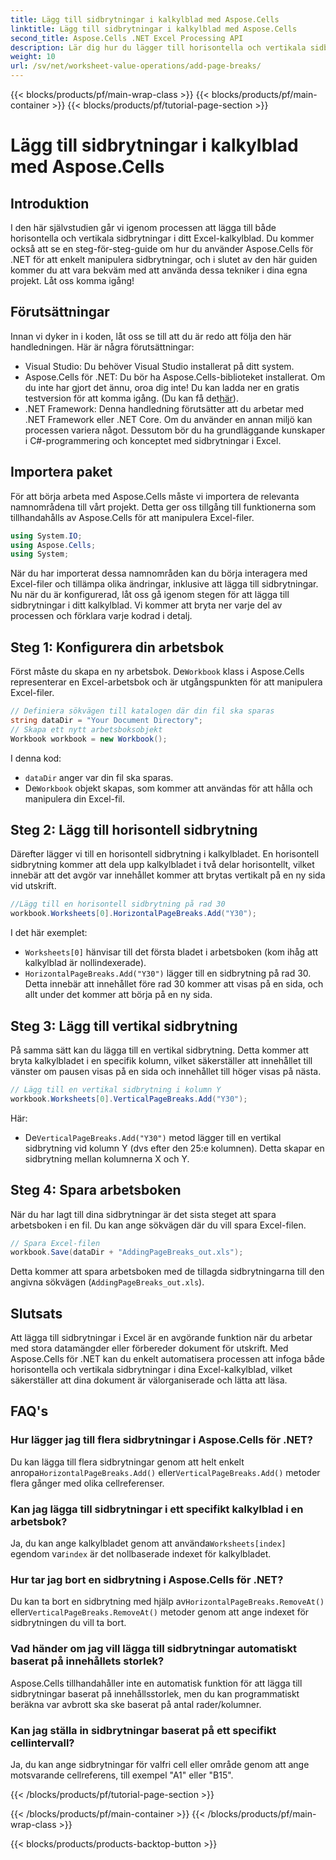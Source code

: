```yaml
---
title: Lägg till sidbrytningar i kalkylblad med Aspose.Cells
linktitle: Lägg till sidbrytningar i kalkylblad med Aspose.Cells
second_title: Aspose.Cells .NET Excel Processing API
description: Lär dig hur du lägger till horisontella och vertikala sidbrytningar i Excel med Aspose.Cells för .NET med denna steg-för-steg-guide. Gör dina Excel-filer utskriftsvänliga.
weight: 10
url: /sv/net/worksheet-value-operations/add-page-breaks/
---
```


{{< blocks/products/pf/main-wrap-class >}}
{{< blocks/products/pf/main-container >}}
{{< blocks/products/pf/tutorial-page-section >}}

# Lägg till sidbrytningar i kalkylblad med Aspose.Cells

## Introduktion
I den här självstudien går vi igenom processen att lägga till både horisontella och vertikala sidbrytningar i ditt Excel-kalkylblad. Du kommer också att se en steg-för-steg-guide om hur du använder Aspose.Cells för .NET för att enkelt manipulera sidbrytningar, och i slutet av den här guiden kommer du att vara bekväm med att använda dessa tekniker i dina egna projekt. Låt oss komma igång!
## Förutsättningar
Innan vi dyker in i koden, låt oss se till att du är redo att följa den här handledningen. Här är några förutsättningar:
- Visual Studio: Du behöver Visual Studio installerat på ditt system.
-  Aspose.Cells för .NET: Du bör ha Aspose.Cells-biblioteket installerat. Om du inte har gjort det ännu, oroa dig inte! Du kan ladda ner en gratis testversion för att komma igång. (Du kan få det[här](https://releases.aspose.com/cells/net/)).
- .NET Framework: Denna handledning förutsätter att du arbetar med .NET Framework eller .NET Core. Om du använder en annan miljö kan processen variera något.
Dessutom bör du ha grundläggande kunskaper i C#-programmering och konceptet med sidbrytningar i Excel.
## Importera paket
För att börja arbeta med Aspose.Cells måste vi importera de relevanta namnområdena till vårt projekt. Detta ger oss tillgång till funktionerna som tillhandahålls av Aspose.Cells för att manipulera Excel-filer.
```csharp
using System.IO;
using Aspose.Cells;
using System;
```
När du har importerat dessa namnområden kan du börja interagera med Excel-filer och tillämpa olika ändringar, inklusive att lägga till sidbrytningar.
Nu när du är konfigurerad, låt oss gå igenom stegen för att lägga till sidbrytningar i ditt kalkylblad. Vi kommer att bryta ner varje del av processen och förklara varje kodrad i detalj.
## Steg 1: Konfigurera din arbetsbok
 Först måste du skapa en ny arbetsbok. De`Workbook` klass i Aspose.Cells representerar en Excel-arbetsbok och är utgångspunkten för att manipulera Excel-filer.
```csharp
// Definiera sökvägen till katalogen där din fil ska sparas
string dataDir = "Your Document Directory";
// Skapa ett nytt arbetsboksobjekt
Workbook workbook = new Workbook();
```
I denna kod:
- `dataDir` anger var din fil ska sparas.
-  De`Workbook` objekt skapas, som kommer att användas för att hålla och manipulera din Excel-fil.
## Steg 2: Lägg till horisontell sidbrytning
Därefter lägger vi till en horisontell sidbrytning i kalkylbladet. En horisontell sidbrytning kommer att dela upp kalkylbladet i två delar horisontellt, vilket innebär att det avgör var innehållet kommer att brytas vertikalt på en ny sida vid utskrift.
```csharp
//Lägg till en horisontell sidbrytning på rad 30
workbook.Worksheets[0].HorizontalPageBreaks.Add("Y30");
```
I det här exemplet:
- `Worksheets[0]` hänvisar till det första bladet i arbetsboken (kom ihåg att kalkylblad är nollindexerade).
- `HorizontalPageBreaks.Add("Y30")` lägger till en sidbrytning på rad 30. Detta innebär att innehållet före rad 30 kommer att visas på en sida, och allt under det kommer att börja på en ny sida.
## Steg 3: Lägg till vertikal sidbrytning
På samma sätt kan du lägga till en vertikal sidbrytning. Detta kommer att bryta kalkylbladet i en specifik kolumn, vilket säkerställer att innehållet till vänster om pausen visas på en sida och innehållet till höger visas på nästa.
```csharp
// Lägg till en vertikal sidbrytning i kolumn Y
workbook.Worksheets[0].VerticalPageBreaks.Add("Y30");
```
Här:
-  De`VerticalPageBreaks.Add("Y30")` metod lägger till en vertikal sidbrytning vid kolumn Y (dvs efter den 25:e kolumnen). Detta skapar en sidbrytning mellan kolumnerna X och Y.
## Steg 4: Spara arbetsboken
När du har lagt till dina sidbrytningar är det sista steget att spara arbetsboken i en fil. Du kan ange sökvägen där du vill spara Excel-filen.
```csharp
// Spara Excel-filen
workbook.Save(dataDir + "AddingPageBreaks_out.xls");
```
Detta kommer att spara arbetsboken med de tillagda sidbrytningarna till den angivna sökvägen (`AddingPageBreaks_out.xls`).
## Slutsats
Att lägga till sidbrytningar i Excel är en avgörande funktion när du arbetar med stora datamängder eller förbereder dokument för utskrift. Med Aspose.Cells för .NET kan du enkelt automatisera processen att infoga både horisontella och vertikala sidbrytningar i dina Excel-kalkylblad, vilket säkerställer att dina dokument är välorganiserade och lätta att läsa.
## FAQ's
### Hur lägger jag till flera sidbrytningar i Aspose.Cells för .NET?
 Du kan lägga till flera sidbrytningar genom att helt enkelt anropa`HorizontalPageBreaks.Add()` eller`VerticalPageBreaks.Add()` metoder flera gånger med olika cellreferenser.
### Kan jag lägga till sidbrytningar i ett specifikt kalkylblad i en arbetsbok?
 Ja, du kan ange kalkylbladet genom att använda`Worksheets[index]` egendom var`index` är det nollbaserade indexet för kalkylbladet.
### Hur tar jag bort en sidbrytning i Aspose.Cells för .NET?
 Du kan ta bort en sidbrytning med hjälp av`HorizontalPageBreaks.RemoveAt()` eller`VerticalPageBreaks.RemoveAt()` metoder genom att ange indexet för sidbrytningen du vill ta bort.
### Vad händer om jag vill lägga till sidbrytningar automatiskt baserat på innehållets storlek?
Aspose.Cells tillhandahåller inte en automatisk funktion för att lägga till sidbrytningar baserat på innehållsstorlek, men du kan programmatiskt beräkna var avbrott ska ske baserat på antal rader/kolumner.
### Kan jag ställa in sidbrytningar baserat på ett specifikt cellintervall?
Ja, du kan ange sidbrytningar för valfri cell eller område genom att ange motsvarande cellreferens, till exempel "A1" eller "B15".

{{< /blocks/products/pf/tutorial-page-section >}}

{{< /blocks/products/pf/main-container >}}
{{< /blocks/products/pf/main-wrap-class >}}

{{< blocks/products/products-backtop-button >}}
